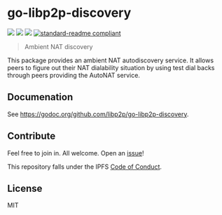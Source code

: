 # go-libp2p-discovery

[![](https://img.shields.io/badge/made%20by-Protocol%20Labs-blue.svg?style=flat-square)](http://ipn.io)
[![](https://img.shields.io/badge/project-libp2p-blue.svg?style=flat-square)](http://libp2p.io/)
[![](https://img.shields.io/badge/freenode-%23ipfs-blue.svg?style=flat-square)](http://webchat.freenode.net/?channels=%23ipfs)
[![standard-readme compliant](https://img.shields.io/badge/standard--readme-OK-green.svg?style=flat-square)](https://github.com/RichardLitt/standard-readme)

> Ambient NAT discovery

This package provides an ambient NAT autodiscovery service.
It allows peers to figure out their NAT dialability situation by using test dial backs through peers providing the AutoNAT service.

## Documenation

See https://godoc.org/github.com/libp2p/go-libp2p-discovery.

## Contribute

Feel free to join in. All welcome. Open an [issue](https://github.com/libp2p/go-libp2p-discovery/issues)!

This repository falls under the IPFS [Code of Conduct](https://github.com/ipfs/community/blob/master/code-of-conduct.md).

## License

MIT
